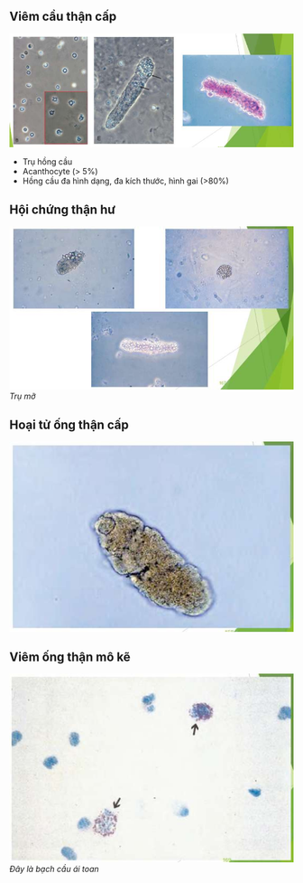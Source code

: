 ## Viêm cầu thận cấp  
![BẤT THƯỜNG CẶN LẮNG NƯỚC TIỂU-1690700492232.jpeg](../../../../200%20Files/image/image/B%E1%BA%A4T%20TH%C6%AF%E1%BB%9CNG%20C%E1%BA%B6N%20L%E1%BA%AENG%20N%C6%AF%E1%BB%9AC%20TI%E1%BB%82U-1690700492232.jpeg)  
  
- Trụ hồng cầu  
- Acanthocyte (> 5%)  
- Hồng cầu đa hình dạng, đa kích thước, hình gai (>80%)  
  
## Hội chứng thận hư  
![BẤT THƯỜNG CẶN LẮNG NƯỚC TIỂU-1690700522826.jpeg](../../../../200%20Files/image/image/B%E1%BA%A4T%20TH%C6%AF%E1%BB%9CNG%20C%E1%BA%B6N%20L%E1%BA%AENG%20N%C6%AF%E1%BB%9AC%20TI%E1%BB%82U-1690700522826.jpeg)  
*Trụ mỡ*  
  
## Hoại tử ống thận cấp  
![BẤT THƯỜNG CẶN LẮNG NƯỚC TIỂU-1690700539007.jpeg](../../../../200%20Files/image/image/B%E1%BA%A4T%20TH%C6%AF%E1%BB%9CNG%20C%E1%BA%B6N%20L%E1%BA%AENG%20N%C6%AF%E1%BB%9AC%20TI%E1%BB%82U-1690700539007.jpeg)  
  
  
## Viêm ống thận mô kẽ  
![BẤT THƯỜNG CẶN LẮNG NƯỚC TIỂU-1690700556592.jpeg](../../../../200%20Files/image/image/B%E1%BA%A4T%20TH%C6%AF%E1%BB%9CNG%20C%E1%BA%B6N%20L%E1%BA%AENG%20N%C6%AF%E1%BB%9AC%20TI%E1%BB%82U-1690700556592.jpeg)  
*Đây là bạch cầu ái toan*